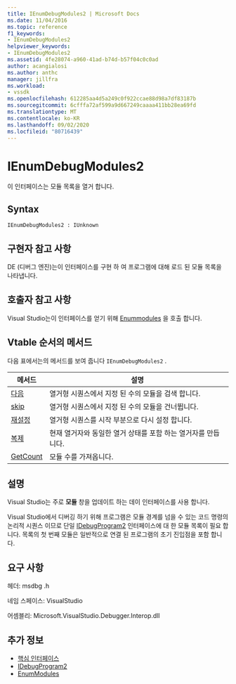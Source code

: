 ```yaml
---
title: IEnumDebugModules2 | Microsoft Docs
ms.date: 11/04/2016
ms.topic: reference
f1_keywords:
- IEnumDebugModules2
helpviewer_keywords:
- IEnumDebugModules2
ms.assetid: 4fe28074-a960-41ad-b74d-b57f04c0c0ad
author: acangialosi
ms.author: anthc
manager: jillfra
ms.workload:
- vssdk
ms.openlocfilehash: 612285aa4d5a249c0f922ccae88d98a7df83187b
ms.sourcegitcommit: 6cfffa72af599a9d667249caaaa411bb28ea69fd
ms.translationtype: MT
ms.contentlocale: ko-KR
ms.lasthandoff: 09/02/2020
ms.locfileid: "80716439"
---
```

# <a name="ienumdebugmodules2"></a>IEnumDebugModules2
이 인터페이스는 모듈 목록을 열거 합니다.

## <a name="syntax"></a>Syntax

```
IEnumDebugModules2 : IUnknown
```

## <a name="notes-for-implementers"></a>구현자 참고 사항
 DE (디버그 엔진)는이 인터페이스를 구현 하 여 프로그램에 대해 로드 된 모듈 목록을 나타냅니다.

## <a name="notes-for-callers"></a>호출자 참고 사항
 Visual Studio는이 인터페이스를 얻기 위해 [Enummodules](../../../extensibility/debugger/reference/idebugprogram2-enummodules.md) 을 호출 합니다.

## <a name="methods-in-vtable-order"></a>Vtable 순서의 메서드
 다음 표에서는의 메서드를 보여 줍니다 `IEnumDebugModules2` .

|메서드|설명|
|------------|-----------------|
|[다음](../../../extensibility/debugger/reference/ienumdebugmodules2-next.md)|열거형 시퀀스에서 지정 된 수의 모듈을 검색 합니다.|
|[skip](../../../extensibility/debugger/reference/ienumdebugmodules2-skip.md)|열거형 시퀀스에서 지정 된 수의 모듈을 건너뜁니다.|
|[재설정](../../../extensibility/debugger/reference/ienumdebugmodules2-reset.md)|열거형 시퀀스를 시작 부분으로 다시 설정 합니다.|
|[복제](../../../extensibility/debugger/reference/ienumdebugmodules2-clone.md)|현재 열거자와 동일한 열거 상태를 포함 하는 열거자를 만듭니다.|
|[GetCount](../../../extensibility/debugger/reference/ienumdebugmodules2-getcount.md)|모듈 수를 가져옵니다.|

## <a name="remarks"></a>설명
 Visual Studio는 주로 **모듈** 창을 업데이트 하는 데이 인터페이스를 사용 합니다.

 Visual Studio에서 디버깅 하기 위해 프로그램은 모듈 경계를 넘을 수 있는 코드 명령의 논리적 시퀀스 이므로 단일 [IDebugProgram2](../../../extensibility/debugger/reference/idebugprogram2.md) 인터페이스에 대 한 모듈 목록이 필요 합니다. 목록의 첫 번째 모듈은 일반적으로 연결 된 프로그램의 초기 진입점을 포함 합니다.

## <a name="requirements"></a>요구 사항
 헤더: msdbg .h

 네임 스페이스: VisualStudio

 어셈블리: Microsoft.VisualStudio.Debugger.Interop.dll

## <a name="see-also"></a>추가 정보
- [핵심 인터페이스](../../../extensibility/debugger/reference/core-interfaces.md)
- [IDebugProgram2](../../../extensibility/debugger/reference/idebugprogram2.md)
- [EnumModules](../../../extensibility/debugger/reference/idebugprogram2-enummodules.md)
